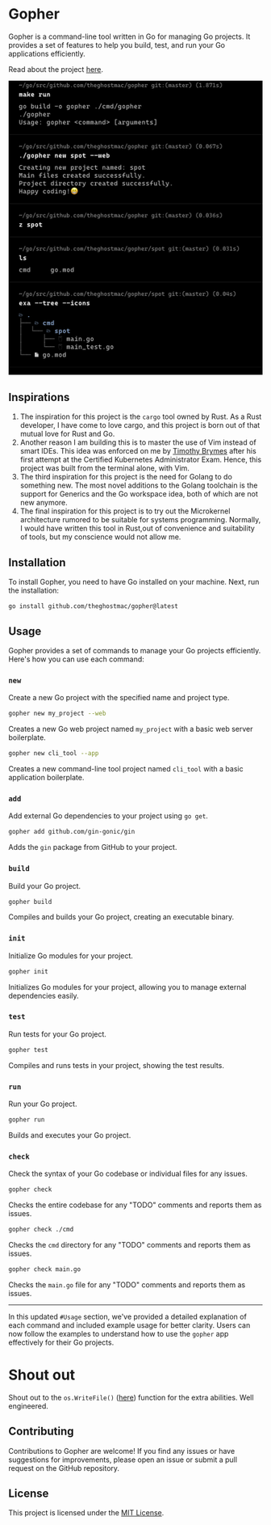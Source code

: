 # Gopher

Gopher is a command-line tool written in Go for managing Go projects. It provides a set of features to 
help you build, test, and run your Go applications efficiently. 

Read about the project [here](https://theghostmac.github.io/posts/gopher).

![Demo of gopher](gopher-demo.png)

## Inspirations
1. The inspiration for this project is the `cargo` tool owned by Rust. As a Rust developer, I have come to love cargo, and this project is born out of that mutual love for Rust and Go.
2. Another reason I am building this is to master the use of Vim instead of smart IDEs. This idea was enforced on me by [Timothy Brymes](https://github.com/Brymes) after his first attempt at the Certified Kubernetes Administrator Exam. Hence, this project was built from the terminal alone, with Vim. 
3. The third inspiration for this project is the need for Golang to do something new. The most novel additions to the Golang toolchain is the support for Generics and the Go workspace idea, both of which are not new anymore. 
4. The final inspiration for this project is to try out the Microkernel architecture rumored to be suitable for systems programming. Normally, I would have written this tool in Rust,out of convenience and suitability of tools, but my conscience would not allow me.

## Installation

To install Gopher, you need to have Go installed on your machine. Next, run the installation:
```shell
go install github.com/theghostmac/gopher@latest
```

## Usage

Gopher provides a set of commands to manage your Go projects efficiently. Here's how you can use each command:

### `new`

Create a new Go project with the specified name and project type.

```bash
gopher new my_project --web
```

Creates a new Go web project named `my_project` with a basic web server boilerplate.

```bash
gopher new cli_tool --app
```

Creates a new command-line tool project named `cli_tool` with a basic application boilerplate.

### `add`

Add external Go dependencies to your project using `go get`.

```bash
gopher add github.com/gin-gonic/gin
```

Adds the `gin` package from GitHub to your project.

### `build`

Build your Go project.

```bash
gopher build
```

Compiles and builds your Go project, creating an executable binary.

### `init`

Initialize Go modules for your project.

```bash
gopher init
```

Initializes Go modules for your project, allowing you to manage external dependencies easily.

### `test`

Run tests for your Go project.

```bash
gopher test
```

Compiles and runs tests in your project, showing the test results.

### `run`

Run your Go project.

```bash
gopher run
```

Builds and executes your Go project.

### `check`

Check the syntax of your Go codebase or individual files for any issues.

```bash
gopher check
```

Checks the entire codebase for any "TODO" comments and reports them as issues.

```bash
gopher check ./cmd
```

Checks the `cmd` directory for any "TODO" comments and reports them as issues.

```bash
gopher check main.go
```

Checks the `main.go` file for any "TODO" comments and reports them as issues.

---

In this updated `#Usage` section, we've provided a detailed explanation of each command and included example usage for better clarity. Users can now follow the examples to understand how to use the `gopher` app effectively for their Go projects.

# Shout out
Shout out to the `os.WriteFile()` ([here](https://cs.opensource.google/go/go/+/go1.20.5:src/os/file.go;l=720)) function for the extra abilities. Well engineered.

## Contributing

Contributions to Gopher are welcome! If you find any issues or have suggestions for improvements, please open an issue or submit a pull request on the GitHub repository.

## License

This project is licensed under the [MIT License](LICENSE).